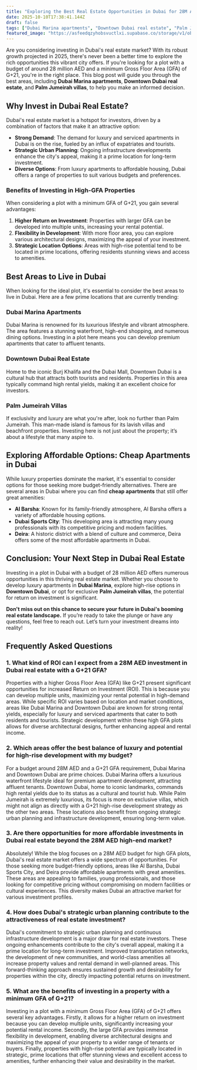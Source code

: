 ```yaml
---
title: "Exploring the Best Real Estate Opportunities in Dubai for 28M AED"
date: 2025-10-10T17:38:41.144Z
draft: false
tags: ["Dubai Marina apartments", "Downtown Dubai real estate", "Palm Jumeirah villas", "Best areas to live in Dubai"]
featured_image: "https://asfeedqzyhobsvuctlxi.supabase.co/storage/v1/object/public/blog-images/blog-79330-1760117518218.png"
---
```


Are you considering investing in Dubai's real estate market? With its robust growth projected in 2025, there's never been a better time to explore the rich opportunities this vibrant city offers. If you're looking for a plot with a budget of around 28 million AED and a minimum Gross Floor Area (GFA) of G+21, you're in the right place. This blog post will guide you through the best areas, including **Dubai Marina apartments**, **Downtown Dubai real estate**, and **Palm Jumeirah villas**, to help you make an informed decision.

## Why Invest in Dubai Real Estate?

Dubai's real estate market is a hotspot for investors, driven by a combination of factors that make it an attractive option:

- **Strong Demand**: The demand for luxury and serviced apartments in Dubai is on the rise, fueled by an influx of expatriates and tourists.
- **Strategic Urban Planning**: Ongoing infrastructure developments enhance the city's appeal, making it a prime location for long-term investment.
- **Diverse Options**: From luxury apartments to affordable housing, Dubai offers a range of properties to suit various budgets and preferences.

### Benefits of Investing in High-GFA Properties

When considering a plot with a minimum GFA of G+21, you gain several advantages:

1. **Higher Return on Investment**: Properties with larger GFA can be developed into multiple units, increasing your rental potential.
2. **Flexibility in Development**: With more floor area, you can explore various architectural designs, maximizing the appeal of your investment.
3. **Strategic Location Options**: Areas with high-rise potential tend to be located in prime locations, offering residents stunning views and access to amenities.

## Best Areas to Live in Dubai

When looking for the ideal plot, it's essential to consider the best areas to live in Dubai. Here are a few prime locations that are currently trending:

### Dubai Marina Apartments

Dubai Marina is renowned for its luxurious lifestyle and vibrant atmosphere. The area features a stunning waterfront, high-end shopping, and numerous dining options. Investing in a plot here means you can develop premium apartments that cater to affluent tenants.

### Downtown Dubai Real Estate

Home to the iconic Burj Khalifa and the Dubai Mall, Downtown Dubai is a cultural hub that attracts both tourists and residents. Properties in this area typically command high rental yields, making it an excellent choice for investors.

### Palm Jumeirah Villas

If exclusivity and luxury are what you're after, look no further than Palm Jumeirah. This man-made island is famous for its lavish villas and beachfront properties. Investing here is not just about the property; it’s about a lifestyle that many aspire to.

## Exploring Affordable Options: Cheap Apartments in Dubai

While luxury properties dominate the market, it's essential to consider options for those seeking more budget-friendly alternatives. There are several areas in Dubai where you can find **cheap apartments** that still offer great amenities:

- **Al Barsha**: Known for its family-friendly atmosphere, Al Barsha offers a variety of affordable housing options.
- **Dubai Sports City**: This developing area is attracting many young professionals with its competitive pricing and modern facilities.
- **Deira**: A historic district with a blend of culture and commerce, Deira offers some of the most affordable apartments in Dubai.

## Conclusion: Your Next Step in Dubai Real Estate

Investing in a plot in Dubai with a budget of 28 million AED offers numerous opportunities in this thriving real estate market. Whether you choose to develop luxury apartments in **Dubai Marina**, explore high-rise options in **Downtown Dubai**, or opt for exclusive **Palm Jumeirah villas**, the potential for return on investment is significant.

**Don't miss out on this chance to secure your future in Dubai's booming real estate landscape.** If you’re ready to take the plunge or have any questions, feel free to reach out. Let’s turn your investment dreams into reality!

## Frequently Asked Questions

### 1. What kind of ROI can I expect from a 28M AED investment in Dubai real estate with a G+21 GFA?

Properties with a higher Gross Floor Area (GFA) like G+21 present significant opportunities for increased Return on Investment (ROI). This is because you can develop multiple units, maximizing your rental potential in high-demand areas. While specific ROI varies based on location and market conditions, areas like Dubai Marina and Downtown Dubai are known for strong rental yields, especially for luxury and serviced apartments that cater to both residents and tourists. Strategic development within these high GFA plots allows for diverse architectural designs, further enhancing appeal and rental income.

### 2. Which areas offer the best balance of luxury and potential for high-rise development with my budget?

For a budget around 28M AED and a G+21 GFA requirement, Dubai Marina and Downtown Dubai are prime choices. Dubai Marina offers a luxurious waterfront lifestyle ideal for premium apartment development, attracting affluent tenants. Downtown Dubai, home to iconic landmarks, commands high rental yields due to its status as a cultural and tourist hub. While Palm Jumeirah is extremely luxurious, its focus is more on exclusive villas, which might not align as directly with a G+21 high-rise development strategy as the other two areas. These locations also benefit from ongoing strategic urban planning and infrastructure development, ensuring long-term value.

### 3. Are there opportunities for more affordable investments in Dubai real estate beyond the 28M AED high-end market?

Absolutely! While the blog focuses on a 28M AED budget for high GFA plots, Dubai's real estate market offers a wide spectrum of opportunities. For those seeking more budget-friendly options, areas like Al Barsha, Dubai Sports City, and Deira provide affordable apartments with great amenities. These areas are appealing to families, young professionals, and those looking for competitive pricing without compromising on modern facilities or cultural experiences. This diversity makes Dubai an attractive market for various investment profiles.

### 4. How does Dubai's strategic urban planning contribute to the attractiveness of real estate investment?

Dubai's commitment to strategic urban planning and continuous infrastructure development is a major draw for real estate investors. These ongoing enhancements contribute to the city's overall appeal, making it a prime location for long-term investment. Improved transportation networks, the development of new communities, and world-class amenities all increase property values and rental demand in well-planned areas. This forward-thinking approach ensures sustained growth and desirability for properties within the city, directly impacting potential returns on investment.

### 5. What are the benefits of investing in a property with a minimum GFA of G+21?

Investing in a plot with a minimum Gross Floor Area (GFA) of G+21 offers several key advantages. Firstly, it allows for a higher return on investment because you can develop multiple units, significantly increasing your potential rental income. Secondly, the large GFA provides immense flexibility in development, enabling diverse architectural designs and maximizing the appeal of your property to a wider range of tenants or buyers. Finally, properties with high-rise potential are typically located in strategic, prime locations that offer stunning views and excellent access to amenities, further enhancing their value and desirability in the market.

